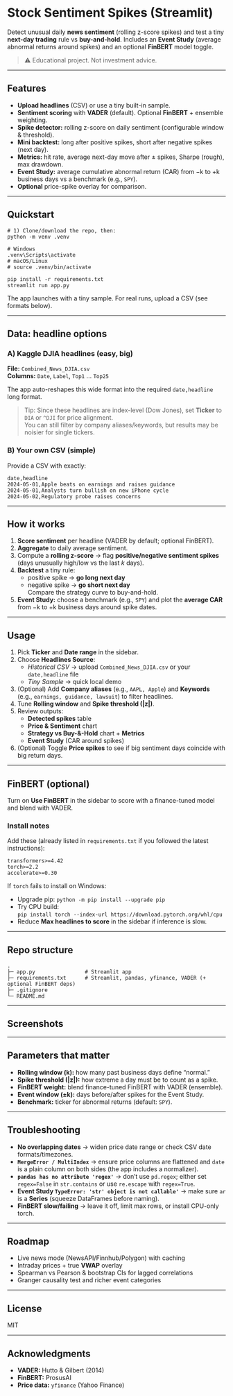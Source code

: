 # Stock Sentiment Spikes (Streamlit)

Detect unusual daily **news sentiment** (rolling z-score spikes) and test a tiny **next-day trading** rule vs **buy-and-hold**. Includes an **Event Study** (average abnormal returns around spikes) and an optional **FinBERT** model toggle.

> ⚠️ Educational project. Not investment advice.

---

## Features

- **Upload headlines** (CSV) or use a tiny built-in sample.
- **Sentiment scoring** with **VADER** (default). Optional **FinBERT** + ensemble weighting.
- **Spike detector:** rolling z-score on daily sentiment (configurable window & threshold).
- **Mini backtest:** long after positive spikes, short after negative spikes (next day).
- **Metrics:** hit rate, average next-day move after ± spikes, Sharpe (rough), max drawdown.
- **Event Study:** average cumulative abnormal return (CAR) from −k to +k business days vs a benchmark (e.g., `SPY`).
- **Optional** price-spike overlay for comparison.
  
---

## Quickstart

    # 1) Clone/download the repo, then:
    python -m venv .venv

    # Windows
    .venv\Scripts\activate
    # macOS/Linux
    # source .venv/bin/activate

    pip install -r requirements.txt
    streamlit run app.py

The app launches with a tiny sample. For real runs, upload a CSV (see formats below).

---

## Data: headline options

### A) Kaggle DJIA headlines (easy, big)

**File:** `Combined_News_DJIA.csv`  
**Columns:** `Date`, `Label`, `Top1` … `Top25`

The app auto-reshapes this wide format into the required `date,headline` long format.

> Tip: Since these headlines are index-level (Dow Jones), set **Ticker** to `DIA` or `^DJI` for price alignment.  
> You can still filter by company aliases/keywords, but results may be noisier for single tickers.

### B) Your own CSV (simple)

Provide a CSV with exactly:

    date,headline
    2024-05-01,Apple beats on earnings and raises guidance
    2024-05-01,Analysts turn bullish on new iPhone cycle
    2024-05-02,Regulatory probe raises concerns

---

## How it works

1) **Score sentiment** per headline (VADER by default; optional FinBERT).  
2) **Aggregate** to daily average sentiment.  
3) Compute a **rolling z-score** → flag **positive/negative sentiment spikes** (days unusually high/low vs the last *k* days).  
4) **Backtest** a tiny rule:  
   - positive spike → **go long next day**  
   - negative spike → **go short next day**  
   Compare the strategy curve to buy-and-hold.  
5) **Event Study:** choose a benchmark (e.g., `SPY`) and plot the **average CAR** from −k to +k business days around spike dates.

---

## Usage

1) Pick **Ticker** and **Date range** in the sidebar.  
2) Choose **Headlines Source**:  
   - *Historical CSV* → upload `Combined_News_DJIA.csv` or your `date,headline` file  
   - *Tiny Sample* → quick local demo  
3) (Optional) Add **Company aliases** (e.g., `AAPL, Apple`) and **Keywords** (e.g., `earnings, guidance, lawsuit`) to filter headlines.  
4) Tune **Rolling window** and **Spike threshold (|z|)**.  
5) Review outputs:
   - **Detected spikes** table  
   - **Price & Sentiment** chart  
   - **Strategy vs Buy-&-Hold** chart + **Metrics**  
   - **Event Study** (CAR around spikes)  
6) (Optional) Toggle **Price spikes** to see if big sentiment days coincide with big return days.

---

## FinBERT (optional)

Turn on **Use FinBERT** in the sidebar to score with a finance-tuned model and blend with VADER.

### Install notes

Add these (already listed in `requirements.txt` if you followed the latest instructions):

    transformers>=4.42
    torch>=2.2
    accelerate>=0.30

If `torch` fails to install on Windows:

- Upgrade pip: `python -m pip install --upgrade pip`  
- Try CPU build:  
  `pip install torch --index-url https://download.pytorch.org/whl/cpu`  
- Reduce **Max headlines to score** in the sidebar if inference is slow.

---

## Repo structure

    .
    ├─ app.py                # Streamlit app
    ├─ requirements.txt      # Streamlit, pandas, yfinance, VADER (+ optional FinBERT deps)
    ├─ .gitignore
    └─ README.md

---

## Screenshots 



---

## Parameters that matter

- **Rolling window (k):** how many past business days define “normal.”  
- **Spike threshold (|z|):** how extreme a day must be to count as a spike.  
- **FinBERT weight:** blend finance-tuned FinBERT with VADER (ensemble).  
- **Event window (±k):** days before/after spikes for the Event Study.  
- **Benchmark:** ticker for abnormal returns (default: `SPY`).

---

## Troubleshooting

- **No overlapping dates** → widen price date range or check CSV date formats/timezones.  
- **`MergeError / MultiIndex`** → ensure price columns are flattened and `date` is a plain column on both sides (the app includes a normalizer).  
- **`pandas has no attribute 'regex'`** → don’t use `pd.regex`; either set `regex=False` in `str.contains` or use `re.escape` with `regex=True`.  
- **Event Study `TypeError: 'str' object is not callable'`** → make sure `ar` is a **Series** (squeeze DataFrames before naming).  
- **FinBERT slow/failing** → leave it off, limit max rows, or install CPU-only torch.

---

## Roadmap

- Live news mode (NewsAPI/Finnhub/Polygon) with caching  
- Intraday prices + true **VWAP** overlay  
- Spearman vs Pearson & bootstrap CIs for lagged correlations  
- Granger causality test and richer event categories

---

## License

MIT 

---

## Acknowledgments

- **VADER:** Hutto & Gilbert (2014)  
- **FinBERT:** ProsusAI  
- **Price data:** `yfinance` (Yahoo Finance)
